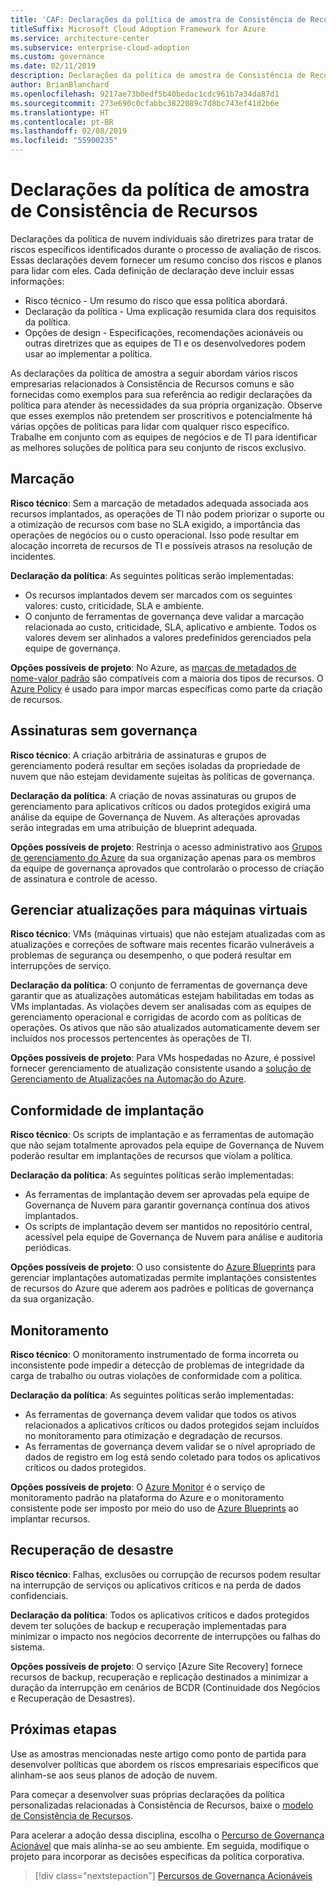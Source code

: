 ```yaml
---
title: 'CAF: Declarações da política de amostra de Consistência de Recursos'
titleSuffix: Microsoft Cloud Adoption Framework for Azure
ms.service: architecture-center
ms.subservice: enterprise-cloud-adoption
ms.custom: governance
ms.date: 02/11/2019
description: Declarações da política de amostra de Consistência de Recursos
author: BrianBlanchard
ms.openlocfilehash: 9217ae73b0edf5b40bedac1cdc961b7a34da87d1
ms.sourcegitcommit: 273e690c0cfabbc3822089c7d8bc743ef41d2b6e
ms.translationtype: HT
ms.contentlocale: pt-BR
ms.lasthandoff: 02/08/2019
ms.locfileid: "55900235"
---
```

# <a name="resource-consistency-sample-policy-statements"></a>Declarações da política de amostra de Consistência de Recursos

Declarações da política de nuvem individuais são diretrizes para tratar de riscos específicos identificados durante o processo de avaliação de riscos. Essas declarações devem fornecer um resumo conciso dos riscos e planos para lidar com eles. Cada definição de declaração deve incluir essas informações:

- Risco técnico - Um resumo do risco que essa política abordará.
- Declaração da política - Uma explicação resumida clara dos requisitos da política.
- Opções de design - Especificações, recomendações acionáveis ou outras diretrizes que as equipes de TI e os desenvolvedores podem usar ao implementar a política.

As declarações da política de amostra a seguir abordam vários riscos empresarias relacionados à Consistência de Recursos comuns e são fornecidas como exemplos para sua referência ao redigir declarações da política para atender às necessidades da sua própria organização. Observe que esses exemplos não pretendem ser proscritivos e potencialmente há várias opções de políticas para lidar com qualquer risco específico. Trabalhe em conjunto com as equipes de negócios e de TI para identificar as melhores soluções de política para seu conjunto de riscos exclusivo.

## <a name="tagging"></a>Marcação

**Risco técnico**: Sem a marcação de metadados adequada associada aos recursos implantados, as operações de TI não podem priorizar o suporte ou a otimização de recursos com base no SLA exigido, a importância das operações de negócios ou o custo operacional. Isso pode resultar em alocação incorreta de recursos de TI e possíveis atrasos na resolução de incidentes.

**Declaração da política**: As seguintes políticas serão implementadas:

- Os recursos implantados devem ser marcados com os seguintes valores: custo, criticidade, SLA e ambiente.
- O conjunto de ferramentas de governança deve validar a marcação relacionada ao custo, criticidade, SLA, aplicativo e ambiente. Todos os valores devem ser alinhados a valores predefinidos gerenciados pela equipe de governança.

**Opções possíveis de projeto**: No Azure, as [marcas de metadados de nome-valor padrão](/azure/azure-resource-manager/resource-group-using-tags) são compatíveis com a maioria dos tipos de recursos. O [Azure Policy](/azure/governance/policy/overview) é usado para impor marcas específicas como parte da criação de recursos.

## <a name="ungoverned-subscriptions"></a>Assinaturas sem governança

**Risco técnico**: A criação arbitrária de assinaturas e grupos de gerenciamento poderá resultar em seções isoladas da propriedade de nuvem que não estejam devidamente sujeitas às políticas de governança.

**Declaração da política**: A criação de novas assinaturas ou grupos de gerenciamento para aplicativos críticos ou dados protegidos exigirá uma análise da equipe de Governança de Nuvem. As alterações aprovadas serão integradas em uma atribuição de blueprint adequada.

**Opções possíveis de projeto**: Restrinja o acesso administrativo aos [Grupos de gerenciamento do Azure](/azure/governance/management-groups/) da sua organização apenas para os membros da equipe de governança aprovados que controlarão o processo de criação de assinatura e controle de acesso.

## <a name="manage-updates-to-virtual-machines"></a>Gerenciar atualizações para máquinas virtuais

**Risco técnico**: VMs (máquinas virtuais) que não estejam atualizadas com as atualizações e correções de software mais recentes ficarão vulneráveis a problemas de segurança ou desempenho, o que poderá resultar em interrupções de serviço.

**Declaração da política**: O conjunto de ferramentas de governança deve garantir que as atualizações automáticas estejam habilitadas em todas as VMs implantadas. As violações devem ser analisadas com as equipes de gerenciamento operacional e corrigidas de acordo com as políticas de operações. Os ativos que não são atualizados automaticamente devem ser incluídos nos processos pertencentes às operações de TI.

**Opções possíveis de projeto**: Para VMs hospedadas no Azure, é possível fornecer gerenciamento de atualização consistente usando a [solução de Gerenciamento de Atualizações na Automação do Azure](/azure/automation/automation-update-management).

## <a name="deployment-compliance"></a>Conformidade de implantação

**Risco técnico**: Os scripts de implantação e as ferramentas de automação que não sejam totalmente aprovados pela equipe de Governança de Nuvem poderão resultar em implantações de recursos que violam a política.

**Declaração da política**: As seguintes políticas serão implementadas:

- As ferramentas de implantação devem ser aprovadas pela equipe de Governança de Nuvem para garantir governança contínua dos ativos implantados.
- Os scripts de implantação devem ser mantidos no repositório central, acessível pela equipe de Governança de Nuvem para análise e auditoria periódicas.

**Opções possíveis de projeto**: O uso consistente do [Azure Blueprints](/azure/governance/blueprints/) para gerenciar implantações automatizadas permite implantações consistentes de recursos do Azure que aderem aos padrões e políticas de governança da sua organização.

## <a name="monitoring"></a>Monitoramento

**Risco técnico**: O monitoramento instrumentado de forma incorreta ou inconsistente pode impedir a detecção de problemas de integridade da carga de trabalho ou outras violações de conformidade com a política.

**Declaração da política**: As seguintes políticas serão implementadas:

- As ferramentas de governança devem validar que todos os ativos relacionados a aplicativos críticos ou dados protegidos sejam incluídos no monitoramento para otimização e degradação de recursos.
- As ferramentas de governança devem validar se o nível apropriado de dados de registro em log está sendo coletado para todos os aplicativos críticos ou dados protegidos.

**Opções possíveis de projeto**: O [Azure Monitor](/azure/azure-monitor/overview) é o serviço de monitoramento padrão na plataforma do Azure e o monitoramento consistente pode ser imposto por meio do uso de [Azure Blueprints](/azure/governance/blueprints/) ao implantar recursos.

## <a name="disaster-recovery"></a>Recuperação de desastre

**Risco técnico**: Falhas, exclusões ou corrupção de recursos podem resultar na interrupção de serviços ou aplicativos críticos e na perda de dados confidenciais.

**Declaração da política**: Todos os aplicativos críticos e dados protegidos devem ter soluções de backup e recuperação implementadas para minimizar o impacto nos negócios decorrente de interrupções ou falhas do sistema.

**Opções possíveis de projeto**: O serviço [Azure Site Recovery] fornece recursos de backup, recuperação e replicação destinados a minimizar a duração da interrupção em cenários de BCDR (Continuidade dos Negócios e Recuperação de Desastres).

## <a name="next-steps"></a>Próximas etapas

Use as amostras mencionadas neste artigo como ponto de partida para desenvolver políticas que abordem os riscos empresariais específicos que alinham-se aos seus planos de adoção de nuvem.

Para começar a desenvolver suas próprias declarações da política personalizadas relacionadas à Consistência de Recursos, baixe o [modelo de Consistência de Recursos](template.md).

Para acelerar a adoção dessa disciplina, escolha o [Percurso de Governança Acionável](../journeys/overview.md) que mais alinha-se ao seu ambiente. Em seguida, modifique o projeto para incorporar as decisões específicas da política corporativa.

> [!div class="nextstepaction"]
> [Percursos de Governança Acionáveis](../journeys/overview.md)
